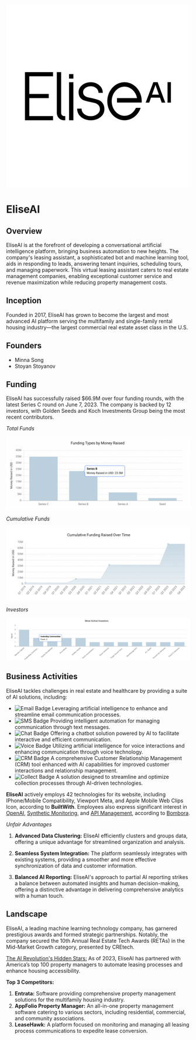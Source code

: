 ![EliseAI Logo](/images/logo.png)

# EliseAI

## Overview
EliseAI is at the forefront of developing a conversational artificial intelligence platform, bringing business automation to new heights. The company's leasing assistant, a sophisticated bot and machine learning tool, aids in responding to leads, answering tenant inquiries, scheduling tours, and managing paperwork. This virtual leasing assistant caters to real estate management companies, enabling exceptional customer service and revenue maximization while reducing property management costs.

## Inception
Founded in 2017, EliseAI has grown to become the largest and most advanced AI platform serving the multifamily and single-family rental housing industry—the largest commercial real estate asset class in the U.S.

## Founders
- Minna Song
- Stoyan Stoyanov

## Funding
EliseAI has successfully raised $66.9M over four funding rounds, with the latest Series C round on June 7, 2023. The company is backed by 12 investors, with Golden Seeds and Koch Investments Group being the most recent contributors.

*Total Funds*

![Total Funds](/images/funding.png)

*Cumulative Funds*

![Cumulative Funds](/images/Cumulative.png)

*Investors*

![Investors](/images/Investors.png)

## Business Activities
EliseAI tackles challenges in real estate and healthcare by providing a suite of AI solutions, including:

- ![Email Badge](https://img.shields.io/badge/Email-AI-blue) Leveraging artificial intelligence to enhance and streamline email communication processes.
- ![SMS Badge](https://img.shields.io/badge/SMS-AI-green) Providing intelligent automation for managing communication through text messages.
- ![Chat Badge](https://img.shields.io/badge/Chat-AI-yellow) Offering a chatbot solution powered by AI to facilitate interactive and efficient communication. 
- ![Voice Badge](https://img.shields.io/badge/Voice-AI-orange) Utilizing artificial intelligence for voice interactions and enhancing communication through voice technology.
- ![CRM Badge](https://img.shields.io/badge/CRM-AI-red) A comprehensive Customer Relationship Management (CRM) tool enhanced with AI capabilities for improved customer interactions and relationship management. 
- ![Collect Badge](https://img.shields.io/badge/Collect-AI-purple) A solution designed to streamline and optimize collection processes through AI-driven technologies. 


**EliseAI** actively employs 42 technologies for its website, including IPhone/Mobile Compatibility, Viewport Meta, and Apple Mobile Web Clips Icon, according to **BuiltWith**. Employees also express significant interest in [OpenAI](https://www.crunchbase.com/bombora_topic/211bb85b-751f-470d-b7ff-5d8df0270e5e), [Synthetic Monitoring](https://www.crunchbase.com/bombora_topic/116437d2-97a5-4f8e-adcd-deba78d97280), and [API Management](https://www.crunchbase.com/bombora_topic/41e69675-e630-4cd6-8e6f-67d9c8302aba), according to [Bombora](https://bombora.com/).

*Unfair Advantages*

1. **Advanced Data Clustering:**
   EliseAI efficiently clusters and groups data, offering a unique advantage for streamlined organization and analysis.

2. **Seamless System Integration:**
   The platform seamlessly integrates with existing systems, providing a smoother and more effective synchronization of data and customer information.

3. **Balanced AI Reporting:**
   EliseAI's approach to partial AI reporting strikes a balance between automated insights and human decision-making, offering a distinctive advantage in delivering comprehensive analytics with a human touch.

## Landscape

EliseAI, a leading machine learning technology company, has garnered prestigious awards and formed strategic partnerships. Notably, the company secured the 10th Annual Real Estate Tech Awards (RETAs) in the Mid-Market Growth category, presented by CREtech.

[The AI Revolution's Hidden Stars:](https://finance.yahoo.com/news/ai-revolutions-hidden-stars-7-161624007.html)
As of 2023, EliseAI has partnered with America’s top 100 property managers to automate leasing processes and enhance housing accessibility.

**Top 3 Competitors:**
1. **Entrata:** Software providing comprehensive property management solutions for the multifamily housing industry.
2. **AppFolio Property Manager:** An all-in-one property management software catering to various sectors, including residential, commercial, and community associations.
3. **LeaseHawk:** A platform focused on monitoring and managing all leasing process communications to expedite lease conversion.
